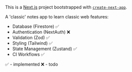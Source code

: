 This is a [Next.js](https://nextjs.org) project bootstrapped with [`create-next-app`](https://nextjs.org/docs/app/api-reference/cli/create-next-app).

A 'classic' notes app to learn classic web features:
 - Database (Firestore) ✅
 - Authentication (NextAuth) ❌
 - Validation (Zod) ✅
 - Styling (Tailwind) ✅
 - State Management (Zustand) ✅
 - CI Workflows ✅

✅ - implemented
❌ - todo
